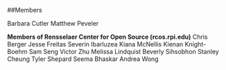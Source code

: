 ##Members

Barbara Cutler
Matthew Peveler

**Members of Rensselaer Center for Open Source (rcos.rpi.edu)**
	Chris Berger
	Jesse Freitas
 	Severin Ibarluzea
 	Kiana McNellis
 	Kienan Knight-Boehm
 	Sam Seng
 	Victor Zhu
 	Melissa Lindquist
 	Beverly Sihsobhon
 	Stanley Cheung
 	Tyler Shepard
 	Seema Bhaskar
 	Andrea Wong